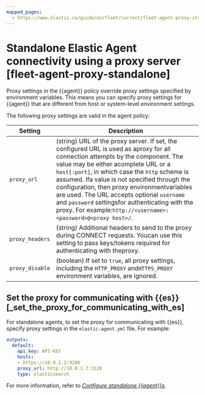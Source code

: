 ```yaml
---
mapped_pages:
  - https://www.elastic.co/guide/en/fleet/current/fleet-agent-proxy-standalone.html
---
```


# Standalone Elastic Agent connectivity using a proxy server [fleet-agent-proxy-standalone]

Proxy settings in the {{agent}} policy override proxy settings specified by environment variables. This means you can specify proxy settings for {{agent}} that are different from host or system-level environment settings.

The following proxy settings are valid in the agent policy:

| Setting | Description |
| --- | --- |
| `proxy_url` | (string) URL of the proxy server. If set, the configured URL is used as aproxy for all connection attempts by the component. The value may be either acomplete URL or a `host[:port]`, in which case the `http` scheme is assumed. Ifa value is not specified through the configuration, then proxy environmentvariables are used. The URL accepts optional `username` and `password` settingsfor authenticating with the proxy. For example:`http://<username>:<password>@<proxy host>/`. |
| `proxy_headers` | (string) Additional headers to send to the proxy during CONNECT requests. Youcan use this setting to pass keys/tokens required for authenticating with theproxy. |
| `proxy_disable` | (boolean) If set to `true`, all proxy settings, including the `HTTP_PROXY` and`HTTPS_PROXY` environment variables, are ignored. |


## Set the proxy for communicating with {{es}} [_set_the_proxy_for_communicating_with_es]

For standalone agents, to set the proxy for communicating with {{es}}, specify proxy settings in the `elastic-agent.yml` file. For example:

```yaml
outputs:
  default:
    api_key: API-KEY
    hosts:
    - https://10.0.1.2:9200
    proxy_url: http://10.0.1.7:3128
    type: elasticsearch
```

For more information, refer to [*Configure standalone {{agent}}s*](/reference/fleet/configure-standalone-elastic-agents.md).

